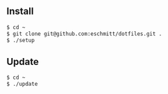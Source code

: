 ## Install

```bash
$ cd ~
$ git clone git@github.com:eschmitt/dotfiles.git .
$ ./setup
```

## Update 

```bash
$ cd ~
$ ./update
```

